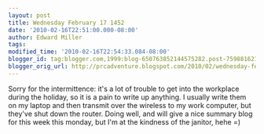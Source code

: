 ```yaml
---
layout: post
title: Wednesday February 17 1452
date: '2010-02-16T22:51:00.000-08:00'
author: Edward Miller
tags: 
modified_time: '2010-02-16T22:54:33.084-08:00'
blogger_id: tag:blogger.com,1999:blog-650763852144575282.post-7598816213857132601
blogger_orig_url: http://prcadventure.blogspot.com/2010/02/wednesday-february-17-1452.html
---
```


Sorry for the intermittence: it's a lot of trouble to get into the workplace during the holiday, so it is a pain to write up anything. I usually write them on my laptop and then transmit over the wireless to my work computer, but they've shut down the router. Doing well, and will give a nice summary blog for this week this monday, but I'm at the kindness of the janitor, hehe =)
